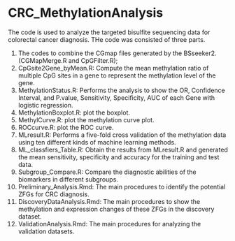 # CRC_MethylationAnalysis
The code is used to analyze the targeted bisulfite sequencing data for colorectal cancer diagnosis.
THe code was consisted of three parts.
1. The codes to combine the CGmap files generated by the BSseeker2. (CGMapMerge.R and CpGFilter.R);
2. CpGsite2Gene_byMean.R: Compute the mean methylation ratio of multiple CpG sites in a gene to represent the methylation level of the gene.
3. MethylationStatus.R: Performs the analysis to show the OR, Confidence Interval, and P.value, Sensitivity, Specificity, AUC of each Gene with logistic regression.
4. MethylationBoxplot.R: plot the boxplot.
5. MethylCurve.R: plot the methylation curve plot.
6. ROCcurve.R: plot the ROC curve. 
7. MLresult.R: Performs a five-fold cross validation of the methylation data using ten different kinds of machine learning methods.
8. ML_classfiers_Table.R: Obtain the results from MLresult.R and generated the mean sensitivity, specificity and accuracy for the training and test data.
9. Subgroup_Compare.R: Compare the diagnostic abilities of the biomarkers in different subgroups.
10. Preliminary_Analysis.Rmd: The main procedures to identify the potential ZFGs for CRC diagnosis.
11. DiscoveryDataAnalysis.Rmd: The main procedures to show the methylation and expression changes of these ZFGs in the discovery dataset.
12. ValidationAnalysis.Rmd: The main procedures for analyzing the validation datasets.
